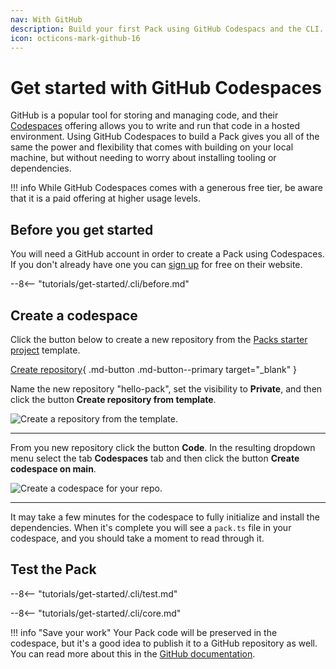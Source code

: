 ```yaml
---
nav: With GitHub
description: Build your first Pack using GitHub Codespacs and the CLI.
icon: octicons-mark-github-16
---
```


# Get started with GitHub Codespaces

GitHub is a popular tool for storing and managing code, and their [Codespaces][github_codespaces] offering allows you to write and run that code in a hosted environment. Using GitHub Codespaces to build a Pack gives you all of the same the power and flexibility that comes with building on your local machine, but without needing to worry about installing tooling or dependencies.

!!! info
    While GitHub Codespaces comes with a generous free tier, be aware that it is a paid offering at higher usage levels.


## Before you get started

You will need a GitHub account in order to create a Pack using Codespaces. If you don't already have one you can [sign up][github_signup] for free on their website.

--8<-- "tutorials/get-started/.cli/before.md"


## Create a codespace

<section class="tutorial-row" markdown>
<div markdown>

Click the button below to create a new repository from the [Packs starter project][github_packs_starter] template.

[Create repository][github_use_template]{ .md-button .md-button--primary target="_blank" }

Name the new repository "hello-pack", set the visibility to **Private**, and then click the button **Create repository from template**.

</div>
<div markdown>

<img src="../../../images/tutorial_github_repo.png" srcset="../../../images/tutorial_github_repo_2x.png 2x" class="screenshot" alt="Create a repository from the template.">

</div>
</section>

---

<section class="tutorial-row" markdown>
<div markdown>

From you new repository click the button **Code**. In the resulting dropdown menu select the tab **Codespaces** tab and then click the button **Create codespace on main**.

</div>
<div markdown>

<img src="../../../images/tutorial_github_codespace.png" srcset="../../../images/tutorial_github_codespace_2x.png 2x" class="screenshot" alt="Create a codespace for your repo.">

</div>
</section>

---

It may take a few minutes for the codespace to fully initialize and install the dependencies. When it's complete you will see a `pack.ts` file in your codespace, and you should take a moment to read through it.


## Test the Pack

--8<-- "tutorials/get-started/.cli/test.md"


--8<-- "tutorials/get-started/.cli/core.md"

!!! info "Save your work"
    Your Pack code will be preserved in the codespace, but it's a good idea to publish it to a GitHub repository as well. You can read more about this in the [GitHub documentation][github_codespace_template].


[github_codespaces]: https://github.com/features/codespaces
[github_signup]: https://github.com/signup
[github_new]: https://github.com/new
[github_use_template]: https://github.com/coda/packs-starter/generate
[github_packs_starter]: https://github.com/coda/packs-starter
[rebuild]: ../../images/cli_rebuild.gif
[github_codespace_template]: https://docs.github.com/en/codespaces/developing-in-codespaces/creating-a-codespace-from-a-template#publishing-to-a-repository-on-github
